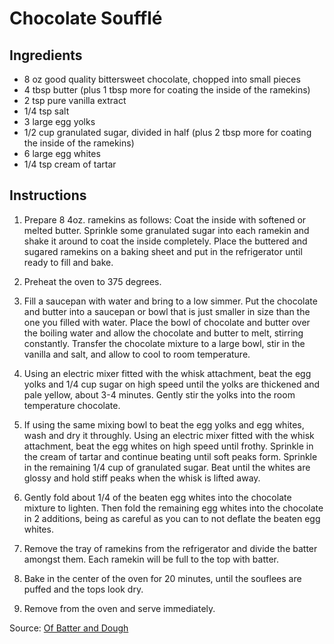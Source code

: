# Chocolate Soufflé

## Ingredients

* 8 oz good quality bittersweet chocolate, chopped into small pieces
* 4 tbsp butter (plus 1 tbsp more for coating the inside of the ramekins)
* 2 tsp pure vanilla extract
* 1/4 tsp salt
* 3 large egg yolks
* 1/2 cup granulated sugar, divided in half (plus 2 tbsp more for coating the inside of the ramekins)
* 6 large egg whites
* 1/4 tsp cream of tartar

## Instructions

1. Prepare 8 4oz. ramekins as follows: Coat the inside with softened or melted butter. Sprinkle some granulated sugar into each ramekin and shake it around to coat the inside completely. Place the buttered and sugared ramekins on a baking sheet and put in the refrigerator until ready to fill and bake.

2. Preheat the oven to 375 degrees.

3. Fill a saucepan with water and bring to a low simmer. Put the chocolate and butter into a saucepan or bowl that is just smaller in size than the one you filled with water. Place the bowl of chocolate and butter over the boiling water and allow the chocolate and butter to melt, stirring constantly. Transfer the chocolate mixture to a large bowl, stir in the vanilla and salt, and allow to cool to room temperature.

4. Using an electric mixer fitted with the whisk attachment, beat the egg yolks and 1/4 cup sugar on high speed until the yolks are thickened and pale yellow, about 3-4 minutes. Gently stir the yolks into the room temperature chocolate.

5. If using the same mixing bowl to beat the egg yolks and egg whites, wash and dry it throughly. Using an electric mixer fitted with the whisk attachment, beat the egg whites on high speed until frothy. Sprinkle in the cream of tartar and continue beating until soft peaks form. Sprinkle in the remaining 1/4 cup of granulated sugar. Beat until the whites are glossy and hold stiff peaks when the whisk is lifted away.

6. Gently fold about 1/4 of the beaten egg whites into the chocolate mixture to lighten. Then fold the remaining egg whites into the chocolate in 2 additions, being as careful as you can to not deflate the beaten egg whites.

7. Remove the tray of ramekins from the refrigerator and divide the batter amongst them. Each ramekin will be full to the top with batter.

8. Bake in the center of the oven for 20 minutes, until the souflees are puffed and the tops look dry.

9. Remove from the oven and serve immediately.

Source: [Of Batter and Dough](https://ofbatteranddough.com/chocolate-souffle-creme-anglaise/) 
